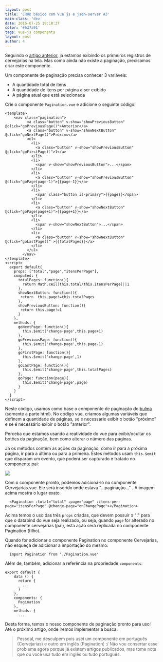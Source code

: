 ```yaml
---
layout: post
title: 'CRUD básico com Vue.js e json-server #3'
main-class: 'dev'
date: 2016-07-25 19:10:27 
color: '#637a91'
tags: vue-js components
layout: post
author: 4
---
```


Seguindo o [artigo anterior](http://www.vuejs-brasil.com.br/crud-basico-com-vue-js-e-json-server-2/), já estamos exibindo os primeiros registros de cervejarias na tela. Mas como ainda não existe a paginação, precisamos criar este componente.

Um componente de paginação precisa conhecer 3 variáveis:

- A quantidade total de itens
- A quantidade de itens por página a ser exibido
- A página atual que está selecionada

Crie o componente `Pagination.vue` e adicione o seguinte código:

```
<template>
    <nav class="pagination">
          <a class="button" v-show="showPreviousButton" @click="goPreviousPage()">Anterior</a>
          <a class="button" v-show="showNextButton" @click="goNextPage()">Próximo</a>
          <ul>
            <li>
              <a class="button" v-show="showPreviousButton" @click="goFirstPage()">1</a>
            </li>
            <li>
              <span v-show="showPreviousButton">...</span>
            </li>
            <li>
              <a class="button" v-show="showPreviousButton" @click="goPage(page-1)">{{page-1}}</a>
            </li>
            <li>
              <span class="button is-primary">{{page}}</span>
            </li>
            <li>
              <a class="button" v-show="showNextButton" @click="goPage(page+1)">{{page+1}}</a>
            </li>
            <li>
              <span v-show="showNextButton">...</span>
            </li>
            <li>
              <a class="button" v-show="showNextButton" @click="goLastPage()" >{{totalPages}}</a>
            </li>
          </ul>
        </nav>
</template>
<script>
  export default{
    props: ["total","page","itensPerPage"],
    computed: {
      totalPages: function(){
        return Math.ceil(this.total/this.itensPerPage)||1
      },
      showNextButton: function(){
       return  this.page!=this.totalPages
      },
      showPreviousButton: function(){
       return this.page!=1
      }
    },
    methods: {
      goNextPage: function(){
        this.$emit('change-page',this.page+1)
      },
      goPreviousPage: function(){
        this.$emit('change-page',this.page-1)
      },
      goFirstPage: function(){
        this.$emit('change-page',1)
      },
      goLastPage: function(){
        this.$emit('change-page',this.totalPages)
      },
      goPage: function(page){
        this.$emit('change-page',page)
      }
    }
  }
</script>
```

Neste código, usamos como base o componente de paginação do [bulma](http://bulma.io/documentation/components/pagination/) (somente a parte html). No código vue, criamos algumas variáveis que definem a quantidade de páginas, se é necessário exibir o botão "próximo" e se é necessário exibir o botão "anterior".

Perceba que estamos usando a reatividade do vue para exibir/ocultar os botões da paginação, bem como alterar o número das páginas.

Já os métodos contém as ações da paginação, como ir para a próxima página, ir para a última ou para a primeira. Estes métodos usam `this.$emit` que disparam um evento, que poderá ser capturado e tratado no componente pai:

![](https://i.imgur.com/MPH8czX.png)

Com o componente pronto, podemos adicioná-lo no componente Cervejarias.vue. Ele será inserido onde estava  "...paginação..." . A imagem acima mostra o lugar exato.

```
  <Pagination :total="total" :page="page" :itens-per-page="itensPerPage" @change-page="onChangePage"></Pagination>
```

Acima temos o uso das três `props` criadas, que devem possuir o ":" para que o databind do vue seja realizado, ou seja, quando `page` for alterado no componente cervejarias (pai), esta ação será replicada no componente Pagination (filho).

Quando for adicionar o componente Pagination no componente Cervejarias, não esqueça de adicionar a importação do mesmo:

```
  import Pagination from './Pagination.vue'
```

Além de, também,  adicionar a referência na propriedade `components`:

```
export default {
    data () {
      return {
        ...
      }
    },
    components: {
      Pagination
    },
    methods: {
      ...
```

Desta forma, temos o nosso componente de paginação pronto para uso! Até o próximo artigo, onde iremos implementar a busca.

> Pessoal, me desculpem pois usei um componente em português (Cervejarias) e outro em inglês (Pagination) :/ Não vou consertar esse problema agora porque já existem artigos publicados, mas tome nota que ou você usa tudo em inglês ou tudo português.





